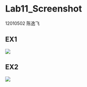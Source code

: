 # Lab11_Screenshot

12010502 陈逸飞

## EX1

![](/Users/ericchen/Desktop/cppLab/Lab11/lab11_code/Lab11/ex1.png)



## EX2

![](/Users/ericchen/Desktop/cppLab/Lab11/lab11_code/Lab11/ex2.png)